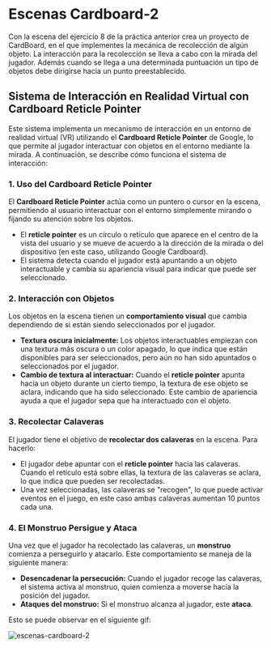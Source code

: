 # Escenas Cardboard-2

Con la escena del ejercicio 8 de la práctica anterior crea un proyecto de CardBoard, en el que implementes la mecánica de recolección de algún objeto. La interacción para la recolección se lleva a cabo con la mirada del jugador. Además cuando se llega a una determinada puntuación un tipo de objetos debe dirigirse hacia un punto preestablecido.

## Sistema de Interacción en Realidad Virtual con Cardboard Reticle Pointer

Este sistema implementa un mecanismo de interacción en un entorno de realidad virtual (VR) utilizando el **Cardboard Reticle Pointer** de Google, lo que permite al jugador interactuar con objetos en el entorno mediante la mirada. A continuación, se describe cómo funciona el sistema de interacción:

### 1. Uso del Cardboard Reticle Pointer
El **Cardboard Reticle Pointer** actúa como un puntero o cursor en la escena, permitiendo al usuario interactuar con el entorno simplemente mirando o fijando su atención sobre los objetos. 

- El **reticle pointer** es un círculo o retículo que aparece en el centro de la vista del usuario y se mueve de acuerdo a la dirección de la mirada o del dispositivo (en este caso, utilizando Google Cardboard).
- El sistema detecta cuando el jugador está apuntando a un objeto interactuable y cambia su apariencia visual para indicar que puede ser seleccionado.

### 2. Interacción con Objetos
Los objetos en la escena tienen un **comportamiento visual** que cambia dependiendo de si están siendo seleccionados por el jugador.

- **Textura oscura inicialmente:** Los objetos interactuables empiezan con una textura más oscura o un color apagado, lo que indica que están disponibles para ser seleccionados, pero aún no han sido apuntados o seleccionados por el jugador.
- **Cambio de textura al interactuar:** Cuando el **reticle pointer** apunta hacia un objeto durante un cierto tiempo, la textura de ese objeto se aclara, indicando que ha sido seleccionado. Este cambio de apariencia ayuda a que el jugador sepa que ha interactuado con el objeto.

### 3. Recolectar Calaveras
El jugador tiene el objetivo de **recolectar dos calaveras** en la escena. Para hacerlo:

- El jugador debe apuntar con el **reticle pointer** hacia las calaveras. Cuando el retículo está sobre ellas, la textura de las calaveras se aclara, lo que indica que pueden ser recolectadas.
- Una vez seleccionadas, las calaveras se "recogen", lo que puede activar eventos en el juego, en este caso ambas calaveras aumentan 10 puntos cada una.

### 4. El Monstruo Persigue y Ataca
Una vez que el jugador ha recolectado las calaveras, un **monstruo** comienza a perseguirlo y atacarlo. Este comportamiento se maneja de la siguiente manera:

- **Desencadenar la persecución:** Cuando el jugador recoge las calaveras, el sistema activa al monstruo, quien comienza a moverse hacia la posición del jugador.
- **Ataques del monstruo:** Si el monstruo alcanza al jugador, este **ataca**.
  
Esto se puede observar en el siguiente gif:

![escenas-cardboard-2](https://github.com/user-attachments/assets/6e09db29-a58a-4ee1-912c-7108ee1bc2ef)

